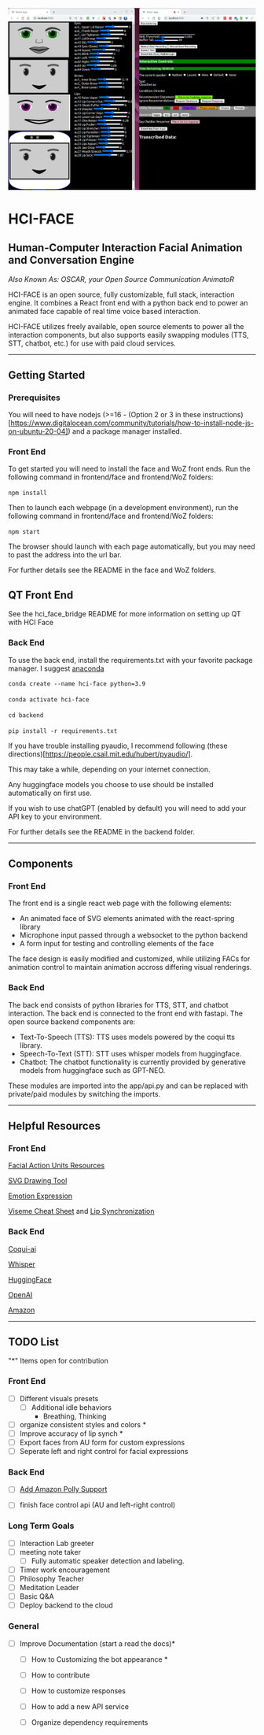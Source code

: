 ![Visual of Face](frontend/face/public/demo.png?raw=true "HCI-FACE")

# HCI-FACE
## Human-Computer Interaction Facial Animation and Conversation Engine

_Also Known As: OSCAR, your Open Source Communication AnimatoR_

HCI-FACE is an open source, fully customizable, full stack, interaction engine. It combines a React front end with a python back end to power an animated face capable of real time voice based interaction.

HCI-FACE utilizes freely available, open source elements to power all the interaction components, but also supports easily swapping modules (TTS, STT, chatbot, etc.) for use with paid cloud services.

---
## Getting Started

### Prerequisites

You will need to have nodejs (>=16 - (Option 2 or 3 in these instructions)[https://www.digitalocean.com/community/tutorials/how-to-install-node-js-on-ubuntu-20-04]) and a package manager installed.

### Front End

To get started you will need to install the face and WoZ front ends. Run the following command in frontend/face and frontend/WoZ folders:

```npm install```

Then to launch each webpage (in a development environment), run the following command in frontend/face and frontend/WoZ folders:

```npm start```

The browser should launch with each page automatically, but you may need to past the address into the url bar.

For further details see the README in the face and WoZ folders.

## QT Front End

See the hci_face_bridge README for more information on setting up QT with HCI Face

### Back End

To use the back end, install the requirements.txt with your favorite package manager. I suggest [anaconda](https://www.anaconda.com/)  

```
conda create --name hci-face python=3.9

conda activate hci-face

cd backend

pip install -r requirements.txt
```

If you have trouble installing pyaudio, I recommend following (these directions)[https://people.csail.mit.edu/hubert/pyaudio/].

This may take a while, depending on your internet connection.  

Any huggingface models you choose to use should be installed automatically on first use.

If you wish to use chatGPT (enabled by default) you will need to add your API key to your environment.

For further details see the README in the backend folder.


---
## Components

### Front End

The front end is a single react web page with the following elements:

- An animated face of SVG elements animated with the react-spring library  
- Microphone input passed through a websocket to the python backend  
- A form input for testing and controlling elements of the face  

The face design is easily modified and customized, while utilizing FACs for animation control to maintain animation accross differing visual renderings.

### Back End

The back end consists of python libraries for TTS, STT, and chatbot interaction. The back end is connected to the front end with fastapi. The open source backend components are:

- Text-To-Speech (TTS): TTS uses models powered by the coqui tts library.  
- Speech-To-Text (STT): STT uses whisper models from huggingface.
- Chatbot: The chatbot functionality is currently provided by generative models from huggingface such as GPT-NEO.

These modules are imported into the app/api.py and can be replaced with private/paid modules by switching the imports.

---
## Helpful Resources

### Front End

[Facial Action Units Resources](https://imotions.com/blog/learning/research-fundamentals/facial-action-coding-system/)  

[SVG Drawing Tool](https://svg-path-visualizer.netlify.app/#M%20-28%20-14%20A%208%208%200%201%200%20-8%20-14%20A%208%200%200%201%201%20-28%20-14)

[Emotion Expression](http://www.erasmatazz.com/library/design-diaries/design-diary-siboot/september-2014/moods-and-facial-expression.html)

[Viseme Cheat Sheet](https://melindaozel.com/viseme-cheat-sheet/) and [Lip Synchronization](https://wolfpaulus.com/lipsynchronization/)

### Back End

[Coqui-ai](https://github.com/coqui-ai/TTS)

[Whisper](https://huggingface.co/openai/whisper-large)

[HuggingFace](https://huggingface.co/)

[OpenAI](https://openai.com/)

[Amazon](https://aws.amazon.com/)


---
## TODO List

"*" Items open for contribution


### Front End 
- [ ] Different visuals presets  
    - [ ] Additional idle behaviors
        - Breathing, Thinking
- [ ] organize consistent styles and colors *
- [ ] Improve accuracy of lip synch *
- [ ] Export faces from AU form for custom expressions
- [ ] Seperate left and right control for facial expressions

### Back End
- [ ] [Add Amazon Polly Support](https://github.com/awsdocs/aws-doc-sdk-examples/blob/main/python/example_code/polly/polly_wrapper.py)
- [ ] finish face control api (AU and left-right control) 


### Long Term Goals
- [ ] Interaction Lab greeter
- [ ] meeting note taker  
    - [ ] Fully automatic speaker detection and labeling.
- [ ] Timer work encouragement  
- [ ] Philosophy Teacher
- [ ] Meditation Leader
- [ ] Basic Q&A
- [ ] Deploy backend to the cloud

### General
- [ ] Improve Documentation (start a read the docs)*
    - [ ] How to Customizing the bot appearance * 
    - [ ] How to contribute
    - [ ] How to customize responses
    - [ ] How to add a new API service
    - [ ] Organize dependency requirements

